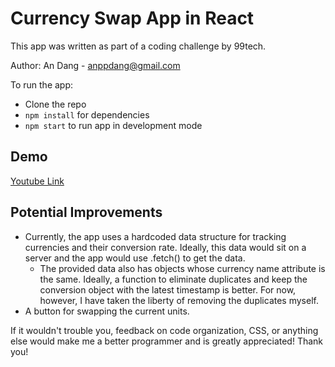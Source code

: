 # Currency Swap App in React
This app was written as part of a coding challenge by 99tech.

Author: An Dang - anppdang@gmail.com

To run the app:
- Clone the repo
- `npm install` for dependencies
- `npm start` to run app in development mode

## Demo
[Youtube Link](https://youtu.be/zEb01ARxsAo)

## Potential Improvements
- Currently, the app uses a hardcoded data structure for tracking currencies and their conversion rate. Ideally, this data would sit on a server and the app would use .fetch() to get the data.
  - The provided data also has objects whose currency name attribute is the same. Ideally, a function to eliminate duplicates and keep the conversion object with the latest timestamp is better. For now, however, I have taken the liberty of removing the duplicates myself.
- A button for swapping the current units.
 
If it wouldn't trouble you, feedback on code organization, CSS, or anything else would make me a better programmer and is greatly appreciated! Thank you!